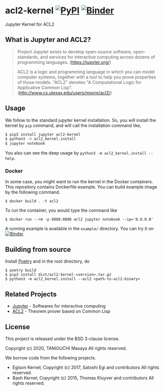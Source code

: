 # acl2-kernel [![PyPI](https://img.shields.io/pypi/v/acl2-kernel)](https://pypi.org/project/acl2-kernel/) [![Binder](https://mybinder.org/badge_logo.svg)](https://mybinder.org/v2/gh/tani/acl2-kernel/master?filepath=Example.ipynb)

Jupyter Kernel for ACL2

## What is Jupyter and ACL2?

> Project Jupyter exists to develop open-source software, open-standards, and services for interactive computing across dozens of programming languages. (https://jupyter.org/)

> ACL2 is a logic and programming language in which you can model computer systems, together with a tool to help you prove properties of those models. "ACL2" denotes "A Computational Logic for Applicative Common Lisp". (http://www.cs.utexas.edu/users/moore/acl2/)

## Usage

We follow to the standard jupyter kernel installation. So, you will install the kernel by `pip` command,
and will call the installation command like,

```sh
$ pip3 install jupyter acl2-kernel
$ python3 -m acl2_kernel.install
$ jupyter notebook
```

You also can see the deep usage by `python3 -m acl2_kernel.install --help`.

### Docker 

In some case, you might want to run the kernel in the Docker containers.
This repository contains Dockerfile example. You can build example image by the following command.

```
$ docker build . -t acl2
```

To run the container, you would type the command like

```
$ docker run --rm -p 8888:8888 acl2 jupyter notebook --ip='0.0.0.0'
```

A running example is available in the `example/` directory.
You can try it on [![Binder](https://mybinder.org/badge_logo.svg)](https://mybinder.org/v2/gh/tani/acl2-kernel/master?filepath=Example.ipynb).

## Building from source

Install [Poetry](https://python-poetry.org/) and in the root directory, do

```
$ poetry build
$ pip3 install dist/acl2-kernel-<version>.tar.gz
$ python3 -m acl2_kernel.install --acl2 <path-to-acl2-binary>
```

## Related Projects

- [Jupyter](https://jupyter.org/) - Softwares for interactive computing
- [ACL2](http://www.cs.utexas.edu/users/moore/acl2/) - Theorem prover based on Common Lisp

## License

This project is released under the BSD 3-clause license.

Copyright (c) 2020, TANIGUCHI Masaya All rights reserved.

We borrow code from the following projects.

- Egison Kernel; Copyright (c) 2017, Satoshi Egi and contributors All rights reserved.
- Bash Kernel; Copyright (c) 2015, Thomas Kluyver and contributors All rights reserved.
